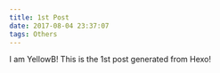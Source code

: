 ```yaml
---
title: 1st Post
date: 2017-08-04 23:37:07
tags: Others
---
```

I am YellowB!
This is the 1st post generated from Hexo!

